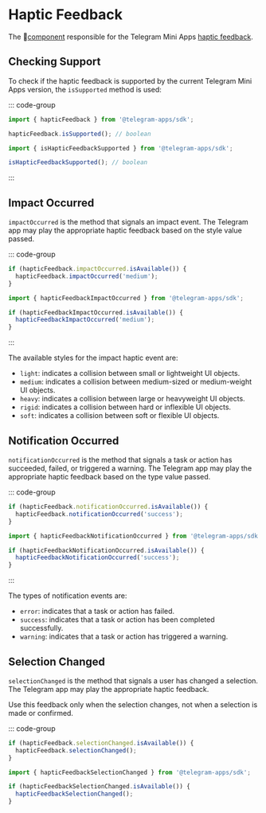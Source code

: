 # Haptic Feedback

The 💠[component](../scopes.md) responsible for the Telegram Mini
Apps [haptic feedback](../../../../platform/haptic-feedback.md).

## Checking Support

To check if the haptic feedback is supported by the current Telegram Mini Apps version, the
`isSupported` method is used:

::: code-group

```ts [Variable]
import { hapticFeedback } from '@telegram-apps/sdk';

hapticFeedback.isSupported(); // boolean
```

```ts [Functions]
import { isHapticFeedbackSupported } from '@telegram-apps/sdk';

isHapticFeedbackSupported(); // boolean
```

:::

## Impact Occurred

`impactOccurred` is the method that signals an impact event. The Telegram app may play the
appropriate haptic feedback based on the style value passed.

::: code-group 

```ts [Variable]
if (hapticFeedback.impactOccurred.isAvailable()) {
  hapticFeedback.impactOccurred('medium');
}
```

```ts [Functions]
import { hapticFeedbackImpactOccurred } from '@telegram-apps/sdk';

if (hapticFeedbackImpactOccurred.isAvailable()) {
  hapticFeedbackImpactOccurred('medium');
}
```

:::

The available styles for the impact haptic event are:

- `light`: indicates a collision between small or lightweight UI objects.
- `medium`: indicates a collision between medium-sized or medium-weight UI objects.
- `heavy`: indicates a collision between large or heavyweight UI objects.
- `rigid`: indicates a collision between hard or inflexible UI objects.
- `soft`: indicates a collision between soft or flexible UI objects.

## Notification Occurred

`notificationOccurred` is the method that signals a task or action has succeeded, failed, or
triggered a warning. The Telegram app may play the appropriate haptic feedback based on the type
value passed.

::: code-group

```ts [Variable]
if (hapticFeedback.notificationOccurred.isAvailable()) {
  hapticFeedback.notificationOccurred('success');
}
```

```ts [Functions]
import { hapticFeedbackNotificationOccurred } from '@telegram-apps/sdk';

if (hapticFeedbackNotificationOccurred.isAvailable()) {
  hapticFeedbackNotificationOccurred('success');
}
```

:::

The types of notification events are:

- `error`: indicates that a task or action has failed.
- `success`: indicates that a task or action has been completed successfully.
- `warning`: indicates that a task or action has triggered a warning.

## Selection Changed

`selectionChanged` is the method that signals a user has changed a selection. The Telegram app may
play the appropriate haptic feedback.

Use this feedback only when the selection changes, not when a selection is made or confirmed.

::: code-group

```ts [Variable]
if (hapticFeedback.selectionChanged.isAvailable()) {
  hapticFeedback.selectionChanged();
}
```

```ts [Functions]
import { hapticFeedbackSelectionChanged } from '@telegram-apps/sdk';

if (hapticFeedbackSelectionChanged.isAvailable()) {
  hapticFeedbackSelectionChanged();
}
```
